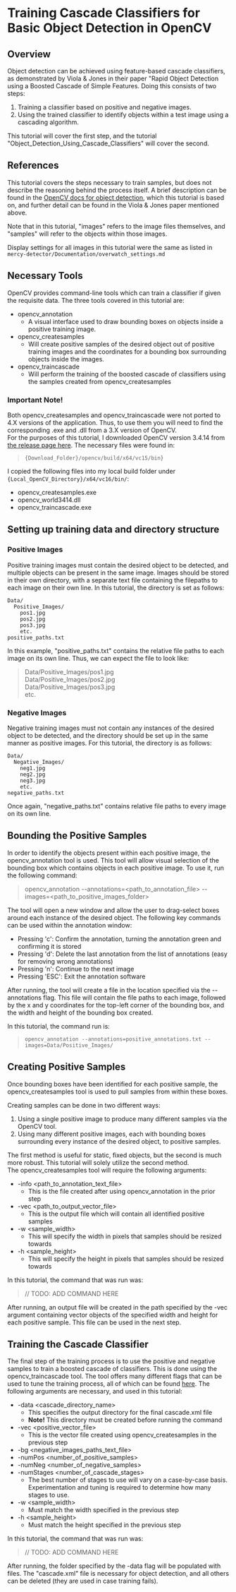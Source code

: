 # Training Cascade Classifiers for Basic Object Detection in OpenCV
## Overview
Object detection can be achieved using feature-based cascade classifiers, as demonstrated by Viola & Jones in their paper "Rapid Object Detection using a Boosted Cascade of Simple Features. Doing this consists of two steps:

1. Training a classifier based on positive and negative images.
2. Using the trained classifier to identify objects within a test image using a cascading algorithm. 

This tutorial will cover the first step, and the tutorial "Object_Detection_Using_Cascade_Classifiers" will cover the second.

## References
This tutorial covers the steps necessary to train samples, but does not describe the reasoning behind the process itself. A brief description can be found in the [OpenCV docs for object detection](https://docs.opencv.org/3.4/db/d28/tutorial_cascade_classifier.html), which this tutorial is based on, and further detail can be found in the Viola & Jones paper mentioned above. 

Note that in this tutorial, "images" refers to the image files themselves, and "samples" will refer to the objects within those images.

Display settings for all images in this tutorial were the same as listed in `mercy-detector/Documentation/overwatch_settings.md`

## Necessary Tools
 OpenCV provides command-line tools which can train a classifier if given the requisite data. The three tools covered in this tutorial are:
- opencv_annotation
  - A visual interface used to draw bounding boxes on objects inside a positive training image.
- opencv_createsamples
  - Will create positive samples of the desired object out of positive training images and the coordinates for a bounding box surrounding objects inside the images. 
- opencv_traincascade
  - Will perform the training of the boosted cascade of classifiers using the samples created from opencv_createsamples

### **Important Note!**
Both opencv_createsamples and opencv_traincascade were not ported to 4.X versions of the application. Thus, to use them you will need to find the corresponding .exe and .dll from a 3.X version of OpenCV.<br>
For the purposes of this tutorial, I downloaded OpenCV version 3.4.14 from [the release page here](https://opencv.org/releases/ "OpenCV Release Versions"). The necessary files were found in:
>`{Download_Folder}/opencv/build/x64/vc15/bin}`

I copied the following files into my local build folder under `{Local_OpenCV_Directory}/x64/vc16/bin/`:
- opencv_createsamples.exe
- opencv_world3414.dll
- opencv_traincascade.exe

## Setting up training data and directory structure
### Positive Images
Positive training images must contain the desired object to be detected, and multiple objects can be present in the same image. Images should be stored in their own directory, with a separate text file containing the filepaths to each image on their own line. In this tutorial, the directory is set as follows:

    Data/
      Positive_Images/
        pos1.jpg
        pos2.jpg
        pos3.jpg
        etc.
    positive_paths.txt

In this example, "positive_paths.txt" contains the relative file paths to each image on its own line. Thus, we can expect the file to look like:
>Data/Positive_Images/pos1.jpg <br>
Data/Positive_Images/pos2.jpg <br>
Data/Positive_Images/pos3.jpg <br>
etc.

### Negative Images
Negative training images must not contain any instances of the desired object to be detected, and the directory should be set up in the same manner as positive images. For this tutorial, the directory is as follows: 

    Data/
      Negative_Images/
        neg1.jpg
        neg2.jpg
        neg3.jpg
        etc.
    negative_paths.txt

Once again, "negative_paths.txt" contains relative file paths to every image on its own line.

## Bounding the Positive Samples
In order to identify the objects present within each positive image, the opencv_annotation tool is used. This tool will allow visual selection of the bounding box which contains objects in each positive image. To use it, run the following command:

>opencv_annotation --annotations=<path_to_annotation_file> --images=<path_to_positive_images_folder>

The tool will open a new window and allow the user to drag-select boxes around each instance of the desired object. The following key commands can be used within the annotation window:

- Pressing 'c': Confirm the annotation, turning the annotation green and confirming it is stored
- Pressing 'd': Delete the last annotation from the list of annotations (easy for removing wrong annotations)
- Pressing 'n': Continue to the next image
- Pressing 'ESC': Exit the annotation software

After running, the tool will create a file in the location specified via the --annotations flag. This file will contain the file paths to each image, followed by the x and y coordinates for the top-left corner of the bounding box, and the width and height of the bounding box created. 

In this tutorial, the command run is: 
> `opencv_annotation --annotations=positive_annotations.txt --images=Data/Positive_Images/`

## Creating Positive Samples
Once bounding boxes have been identified for each positive sample, the opencv_createsamples tool is used to pull samples from within these boxes. 

Creating samples can be done in two different ways:
1. Using a single positive image to produce many different samples via the OpenCV tool.
2. Using many different positive images, each with bounding boxes surrounding every instance of the desired object, to positive samples. 

The first method is useful for static, fixed objects, but the second is much more robust. This tutorial will solely utilize the second method. <br>
The opencv_createsamples tool will require the following arguments:

- -info <path_to_annotation_text_file>
  - This is the file created after using opencv_annotation in the prior step
- -vec <path_to_output_vector_file>
  - This is the output file which will contain all identified positive samples
- -w <sample_width>
  - This will specify the width in pixels that samples should be resized towards
- -h <sample_height>
  - This will specify the height in pixels that samples should be resized towards

In this tutorial, the command that was run was:

>// TODO: ADD COMMAND HERE

After running, an output file will be created in the path specified by the -vec argument containing vector objects of the specified width and height for each positive sample. This file can be used in the next step.

## Training the Cascade Classifier
The final step of the training process is to use the positive and negative samples to train a boosted cascade of classifiers. This is done using the opencv_traincascade tool. The tool offers many different flags that can be used to tune the training process, all of which can be found [here](https://docs.opencv.org/3.4/dc/d88/tutorial_traincascade.html). The following arguments are necessary, and used in this tutorial:

- -data <cascade_directory_name>
  - This specifies the output directory for the final cascade.xml file
  - **Note!** This directory must be created before running the command
- -vec <positive_vector_file>
  - This is the vector file created using opencv_createsamples in the previous step
- -bg <negative_images_paths_text_file>
- -numPos <number_of_positive_samples>
- -numNeg <number_of_negative_samples>
- -numStages <number_of_cascade_stages>
  - The best number of stages to use will vary on a case-by-case basis. Experimentation and tuning is required to determine how many stages to use. 
- -w <sample_width>
  - Must match the width specified in the previous step
- -h <sample_height>
  - Must match the height specified in the previous step

In this tutorial, the command that was run was:

>// TODO: ADD COMMAND HERE

After running, the folder specified by the -data flag will be populated with files. The "cascade.xml" file is necessary for object detection, and all others can be deleted (they are used in case training fails).
